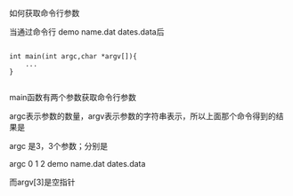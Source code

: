 如何获取命令行参数

当通过命令行 demo name.dat dates.data后
```

int main(int argc,char *argv[]){
    ...
}


```
main函数有两个参数获取命令行参数

argc表示参数的数量，argv表示参数的字符串表示，所以上面那个命令得到的结果是

argc 是3，3个参数；分别是

argc  0             1               2
      demo          name.dat        dates.data

而argv[3]是空指针


